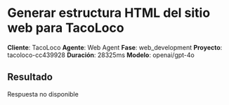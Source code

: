 # Generar estructura HTML del sitio web para TacoLoco

**Cliente**: TacoLoco
**Agente**: Web Agent
**Fase**: web_development
**Proyecto**: tacoloco-cc439928
**Duración**: 28325ms
**Modelo**: openai/gpt-4o

## Resultado

Respuesta no disponible